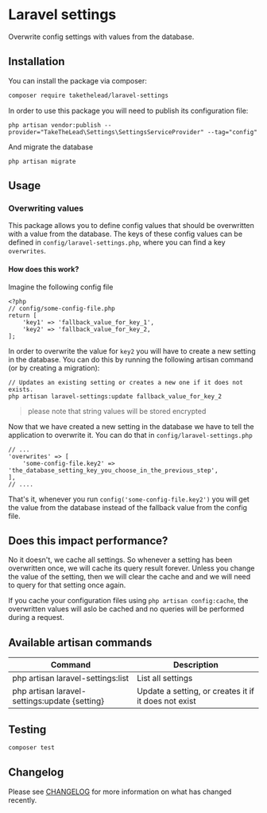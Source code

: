 # Laravel settings

Overwrite config settings with values from the database.

## Installation

You can install the package via composer:

```bash
composer require takethelead/laravel-settings
```

In order to use this package you will need to publish its configuration file:

```
php artisan vendor:publish --provider="TakeTheLead\Settings\SettingsServiceProvider" --tag="config"
```

And migrate the database

```
php artisan migrate
```

## Usage

### Overwriting values
This package allows you to define config values that should be overwritten with a value from the database.
The keys of these config values can be defined in `config/laravel-settings.php`, where you can find a key `overwrites`.

#### How does this work?

Imagine the following config file

```
<?php 
// config/some-config-file.php
return [
    'key1' => 'fallback_value_for_key_1',
    'key2' => 'fallback_value_for_key_2,
];
```

In order to overwrite the value for `key2` you will have to create a new setting in the database.
You can do this by running the following artisan command (or by creating a migration):

```
// Updates an existing setting or creates a new one if it does not exists.
php artisan laravel-settings:update fallback_value_for_key_2
```

> please note that string values will be stored encrypted

Now that we have created a new setting in the database we have to tell the application to overwrite it. You can do that in `config/laravel-settings.php`

```
// ...
'overwrites' => [
    'some-config-file.key2' => 'the_database_setting_key_you_choose_in_the_previous_step',
],
// ....
```

That's it, whenever you run `config('some-config-file.key2')` you will get the value from the database instead of the fallback value from the config file.

## Does this impact performance?
No it doesn't, we cache all settings. So whenever a setting has been overwritten once, we will cache its query result forever.
Unless you change the value of the setting, then we will clear the cache and and we will need to query for that setting once again.

If you cache your configuration files using `php artisan config:cache`, the overwritten values will aslo be cached and no queries will be performed during a request.

## Available artisan commands

|Command|Description|
|---|---|
|php artisan laravel-settings:list|List all settings|
|php artisan laravel-settings:update {setting}|Update a setting, or creates it if it does not exist|

## Testing

``` bash
composer test
```

## Changelog

Please see [CHANGELOG](CHANGELOG.md) for more information on what has changed recently.
